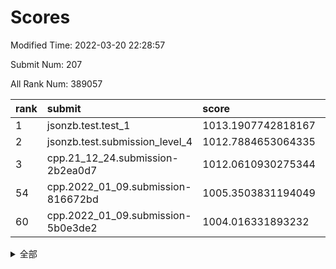 # Scores

Modified Time: 2022-03-20 22:28:57

Submit Num: 207

All Rank Num: 389057

| rank |               submit               |       score        |       sigma        | pk_num |
| :--- | :--------------------------------- | :----------------- | :----------------- | :----- |
| 1    | jsonzb.test.test_1                 | 1013.1907742818167 | 0.826265263703378  | 7520   |
| 2    | jsonzb.test.submission_level_4     | 1012.7884653064335 | 0.7851555495438726 | 7521   |
| 3    | cpp.21_12_24.submission-2b2ea0d7   | 1012.0610930275344 | 0.7786988396975132 | 7519   |
| 54   | cpp.2022_01_09.submission-816672bd | 1005.3503831194049 | 0.730702955464676  | 7518   |
| 60   | cpp.2022_01_09.submission-5b0e3de2 | 1004.016331893232  | 0.7080248932178288 | 7517   |


<details>
<summary>全部</summary>

| rank |                 submit                 |       score        |       sigma        | pk_num |
| :--- | :------------------------------------- | :----------------- | :----------------- | :----- |
| 1    | jsonzb.test.test_1                     | 1013.1907742818167 | 0.826265263703378  | 7520   |
| 2    | jsonzb.test.submission_level_4         | 1012.7884653064335 | 0.7851555495438726 | 7521   |
| 3    | cpp.21_12_24.submission-2b2ea0d7       | 1012.0610930275344 | 0.7786988396975132 | 7519   |
| 4    | gobigger.level_3.submission_level_3_2  | 1012.0509637867974 | 0.7597858977689832 | 7520   |
| 5    | gobigger.level_3.submission_level_3_1  | 1011.55406648693   | 0.7682165312815767 | 7517   |
| 6    | gobigger.level_3.submission_level_3_18 | 1011.3639615577547 | 0.7713073502570575 | 7518   |
| 7    | gobigger.level_3.submission_level_3_40 | 1010.9634318555759 | 0.7723149964423667 | 7522   |
| 8    | gobigger.level_3.submission_level_3_37 | 1010.9079629088918 | 0.7796554089807866 | 7519   |
| 9    | gobigger.level_3.submission_level_3_44 | 1010.8831242183812 | 0.7702013452932646 | 7519   |
| 10   | gobigger.level_3.submission_level_3_45 | 1010.8521299236024 | 0.7550251679098835 | 7519   |
| 11   | gobigger.level_3.submission_level_3_35 | 1010.7964563609685 | 0.7439639998795169 | 7520   |
| 12   | gobigger.level_3.submission_level_3_36 | 1010.7915214128652 | 0.7969690970886105 | 7514   |
| 13   | gobigger.level_3.submission_level_3_15 | 1010.7825447219521 | 0.7516408904491    | 7512   |
| 14   | gobigger.level_3.submission_level_3_6  | 1010.7356191493967 | 0.7801832247985064 | 7516   |
| 15   | gobigger.level_3.submission_level_3_20 | 1010.7229921643146 | 0.7607954919527521 | 7515   |
| 16   | gobigger.level_3.submission_level_3_10 | 1010.6787578904556 | 0.7757656877376874 | 7519   |
| 17   | gobigger.level_3.submission_level_3_0  | 1010.6677932238907 | 0.7837308908408341 | 7516   |
| 18   | gobigger.level_3.submission_level_3_12 | 1010.5643392807198 | 0.7436292545028882 | 7517   |
| 19   | gobigger.level_3.submission_level_3_25 | 1010.5344961410818 | 0.7827719841926908 | 7520   |
| 20   | gobigger.level_3.submission_level_3_7  | 1010.4823399415492 | 0.789888667827505  | 7519   |
| 21   | gobigger.level_3.submission_level_3_24 | 1010.3256861387139 | 0.7914339640894231 | 7520   |
| 22   | gobigger.level_3.submission_level_3_13 | 1010.2667523174072 | 0.7647894886365879 | 7517   |
| 23   | gobigger.level_3.submission_level_3_14 | 1010.2443967446584 | 0.7709469309745572 | 7517   |
| 24   | gobigger.level_3.submission_level_3_3  | 1010.1769380876422 | 0.7604471226660475 | 7525   |
| 25   | gobigger.level_3.submission_level_3_4  | 1010.0008179833907 | 0.7532803544160039 | 7518   |
| 26   | gobigger.level_3.submission_level_3_41 | 1009.9167271541502 | 0.7362895423529825 | 7519   |
| 27   | gobigger.level_3.submission_level_3_43 | 1009.9128931085725 | 0.7642350514944611 | 7516   |
| 28   | gobigger.level_3.submission_level_3_33 | 1009.8839266039969 | 0.7589656408568413 | 7519   |
| 29   | gobigger.level_3.submission_level_3_28 | 1009.8413489142633 | 0.7620673722692234 | 7513   |
| 30   | gobigger.level_3.submission_level_3_31 | 1009.8168500506374 | 0.759914315646928  | 7519   |
| 31   | gobigger.level_3.submission_level_3_21 | 1009.7875112479361 | 0.7482657529537917 | 7522   |
| 32   | gobigger.level_3.submission_level_3_26 | 1009.7862964055978 | 0.7505370379408522 | 7518   |
| 33   | gobigger.level_3.submission_level_3_5  | 1009.7609553340235 | 0.7887984855845586 | 7514   |
| 34   | gobigger.level_3.submission_level_3_34 | 1009.7527383634225 | 0.7615154892521269 | 7518   |
| 35   | gobigger.level_3.submission_level_3_23 | 1009.7231094868023 | 0.7533193887388038 | 7517   |
| 36   | gobigger.level_3.submission_level_3_39 | 1009.711446123387  | 0.7572563840770509 | 7514   |
| 37   | gobigger.level_3.submission_level_3_22 | 1009.6519927386754 | 0.7352120444316408 | 7518   |
| 38   | gobigger.level_3.submission_level_3_47 | 1009.6430390020738 | 0.7425220204521582 | 7517   |
| 39   | gobigger.level_3.submission_level_3_42 | 1009.4946818492651 | 0.7595434968743794 | 7516   |
| 40   | gobigger.level_3.submission_level_3_49 | 1009.477676833706  | 0.7584079881003515 | 7515   |
| 41   | gobigger.level_3.submission_level_3_9  | 1009.4297125645436 | 0.7665581676480479 | 7516   |
| 42   | gobigger.level_3.submission_level_3_27 | 1009.3997011040634 | 0.7506604604793303 | 7520   |
| 43   | gobigger.level_3.submission_level_3_30 | 1009.3082504746704 | 0.7377020652207873 | 7520   |
| 44   | gobigger.level_3.submission_level_3_29 | 1009.2102678899947 | 0.7560702811148938 | 7516   |
| 45   | gobigger.level_3.submission_level_3_19 | 1009.2070768490325 | 0.7419012355751591 | 7514   |
| 46   | gobigger.level_3.submission_level_3_16 | 1009.0308988703772 | 0.7543605930207666 | 7521   |
| 47   | gobigger.level_3.submission_level_3_11 | 1009.0243245884559 | 0.7469504364909805 | 7519   |
| 48   | gobigger.level_3.submission_level_3_46 | 1008.9317593836121 | 0.7323818164414587 | 7516   |
| 49   | gobigger.level_3.submission_level_3_38 | 1008.6907146513121 | 0.7523130096628817 | 7518   |
| 50   | gobigger.level_3.submission_level_3_8  | 1008.6584705706103 | 0.7539062082044776 | 7517   |
| 51   | gobigger.level_3.submission_level_3_48 | 1008.5529361794302 | 0.7345119507160071 | 7523   |
| 52   | gobigger.level_3.submission_level_3_17 | 1008.2232260478589 | 0.7333542873481295 | 7518   |
| 53   | gobigger.level_3.submission_level_3_32 | 1008.0648180957944 | 0.75106642621756   | 7522   |
| 54   | cpp.2022_01_09.submission-816672bd     | 1005.3503831194049 | 0.730702955464676  | 7518   |
| 55   | gobigger.level_1.submission_level_1_8  | 1005.1619735282598 | 0.7275487076838214 | 7518   |
| 56   | gobigger.level_1.submission_level_1_19 | 1004.4244456693821 | 0.7106932955916523 | 7519   |
| 57   | gobigger.level_1.submission_level_1_45 | 1004.3978372339018 | 0.720981269622441  | 7512   |
| 58   | gobigger.level_1.submission_level_1_22 | 1004.2605830804863 | 0.7102193863077938 | 7518   |
| 59   | gobigger.level_1.submission_level_1_3  | 1004.1484006711585 | 0.7170880652900771 | 7518   |
| 60   | cpp.2022_01_09.submission-5b0e3de2     | 1004.016331893232  | 0.7080248932178288 | 7517   |
| 61   | gobigger.level_1.submission_level_1_46 | 1004.0072436712685 | 0.7185583718725065 | 7516   |
| 62   | gobigger.level_1.submission_level_1_40 | 1003.9951159497679 | 0.7059805172203966 | 7520   |
| 63   | gobigger.level_1.submission_level_1_21 | 1003.9608416215946 | 0.7199222670486392 | 7524   |
| 64   | gobigger.level_1.submission_level_1_23 | 1003.9264827422433 | 0.7242676010225026 | 7514   |
| 65   | gobigger.level_1.submission_level_1_0  | 1003.8462843980168 | 0.7161578675830101 | 7517   |
| 66   | gobigger.level_1.submission_level_1_15 | 1003.732519991042  | 0.7094759311821784 | 7517   |
| 67   | gobigger.level_1.submission_level_1_37 | 1003.7226661573089 | 0.7236199962338193 | 7519   |
| 68   | gobigger.level_1.submission_level_1_1  | 1003.6199470725475 | 0.7208001546414333 | 7519   |
| 69   | gobigger.level_1.submission_level_1_12 | 1003.5684344229256 | 0.719776288437381  | 7523   |
| 70   | gobigger.level_1.submission_level_1_5  | 1003.5399715310093 | 0.7217383536213221 | 7520   |
| 71   | gobigger.level_1.submission_level_1_42 | 1003.5223072424019 | 0.7205631105950219 | 7514   |
| 72   | gobigger.level_1.submission_level_1_44 | 1003.4985153411039 | 0.7148566179621356 | 7511   |
| 73   | gobigger.level_1.submission_level_1_34 | 1003.480245891766  | 0.7166186668032528 | 7515   |
| 74   | gobigger.level_1.submission_level_1_18 | 1003.4603824942501 | 0.7175623195899875 | 7517   |
| 75   | gobigger.level_1.submission_level_1_20 | 1003.4281817087193 | 0.7073997783403713 | 7520   |
| 76   | gobigger.level_1.submission_level_1_41 | 1003.4165758704983 | 0.7148726747253622 | 7522   |
| 77   | gobigger.level_1.submission_level_1_36 | 1003.3213968412571 | 0.7162079743691564 | 7519   |
| 78   | gobigger.level_1.submission_level_1_27 | 1003.3107069468556 | 0.7157382379045174 | 7519   |
| 79   | gobigger.level_1.submission_level_1_35 | 1003.2530813492833 | 0.7055988948134485 | 7519   |
| 80   | gobigger.level_1.submission_level_1_13 | 1003.2461733068814 | 0.7266413384146219 | 7512   |
| 81   | gobigger.level_1.submission_level_1_11 | 1003.2385317745208 | 0.7189331752139121 | 7522   |
| 82   | gobigger.level_1.submission_level_1_6  | 1003.195361263635  | 0.7127620511320443 | 7520   |
| 83   | gobigger.level_1.submission_level_1_14 | 1003.1555806267713 | 0.7124676326202732 | 7519   |
| 84   | gobigger.level_1.submission_level_1_26 | 1003.1121934965522 | 0.7132913329443775 | 7513   |
| 85   | gobigger.level_1.submission_level_1_17 | 1003.0993635847545 | 0.7221674037806846 | 7516   |
| 86   | gobigger.level_1.submission_level_1_25 | 1003.0660538232429 | 0.7076616963013315 | 7520   |
| 87   | gobigger.level_1.submission_level_1_32 | 1003.0151270597346 | 0.7228741128276439 | 7520   |
| 88   | gobigger.level_1.submission_level_1_2  | 1003.000166689497  | 0.7109483446618834 | 7515   |
| 89   | gobigger.level_1.submission_level_1_9  | 1002.9626736652622 | 0.7200854541009879 | 7522   |
| 90   | gobigger.level_1.submission_level_1_48 | 1002.9129232975505 | 0.7129284083584441 | 7514   |
| 91   | gobigger.level_1.submission_level_1_38 | 1002.8761482624907 | 0.7197615508186698 | 7515   |
| 92   | gobigger.level_1.submission_level_1_16 | 1002.8121134256688 | 0.7056530051005009 | 7516   |
| 93   | gobigger.level_1.submission_level_1_43 | 1002.7918132991606 | 0.7171389707032554 | 7514   |
| 94   | gobigger.level_1.submission_level_1_28 | 1002.77178698927   | 0.717628020611896  | 7520   |
| 95   | gobigger.level_1.submission_level_1_47 | 1002.6665861431457 | 0.7085101791860463 | 7521   |
| 96   | gobigger.level_1.submission_level_1_49 | 1002.5909927869058 | 0.7118275874867565 | 7522   |
| 97   | gobigger.level_1.submission_level_1_4  | 1002.588240417768  | 0.7209979335662119 | 7515   |
| 98   | gobigger.level_1.submission_level_1_39 | 1002.5146497304728 | 0.7101872752501106 | 7520   |
| 99   | gobigger.level_1.submission_level_1_31 | 1002.5034619726416 | 0.7203139364011819 | 7522   |
| 100  | gobigger.level_1.submission_level_1_33 | 1002.4198081778819 | 0.7184964013031441 | 7517   |
| 101  | gobigger.level_1.submission_level_1_24 | 1002.3136853454671 | 0.7078365136362423 | 7519   |
| 102  | gobigger.level_1.submission_level_1_29 | 1002.1872985891588 | 0.7092375129172346 | 7518   |
| 103  | gobigger.level_1.submission_level_1_7  | 1002.0784479399176 | 0.7099805455878359 | 7520   |
| 104  | gobigger.level_1.submission_level_1_30 | 1001.8603017877012 | 0.7180989325748932 | 7518   |
| 105  | gobigger.level_1.submission_level_1_10 | 1001.85043869925   | 0.712388878000526  | 7515   |
| 106  | gobigger.random.submission_random_30   | 997.753266468045   | 0.693570298037803  | 7518   |
| 107  | gobigger.random.submission_random_1    | 997.0880771853217  | 0.7078995879702492 | 7520   |
| 108  | gobigger.random.submission_random_36   | 997.0028425180515  | 0.7000821319238009 | 7518   |
| 109  | gobigger.random.submission_random_32   | 996.9681931033665  | 0.6991267774178314 | 7517   |
| 110  | gobigger.random.submission_random_19   | 996.8622148228604  | 0.7130856728137672 | 7516   |
| 111  | gobigger.random.submission_random_27   | 996.7726851381788  | 0.7011195936000924 | 7514   |
| 112  | gobigger.random.submission_random_17   | 996.7311053380453  | 0.6988336527609598 | 7521   |
| 113  | gobigger.random.submission_random_28   | 996.6966335319532  | 0.7035335441296489 | 7523   |
| 114  | gobigger.random.submission_random_46   | 996.6399407623775  | 0.706105952544711  | 7517   |
| 115  | gobigger.random.submission_random_33   | 996.6360047956442  | 0.7066267171329478 | 7520   |
| 116  | gobigger.random.submission_random_49   | 996.6221551401296  | 0.7105448598613918 | 7517   |
| 117  | gobigger.random.submission_random_4    | 996.5680793352212  | 0.7070461605704965 | 7520   |
| 118  | gobigger.random.submission_random_34   | 996.4656263657815  | 0.7210895054989503 | 7519   |
| 119  | gobigger.random.submission_random_22   | 996.4631955245619  | 0.7085073032423206 | 7520   |
| 120  | gobigger.random.submission_random_14   | 996.4503050826062  | 0.7224248394031935 | 7523   |
| 121  | gobigger.random.submission_random_10   | 996.3619724925983  | 0.7195886184446225 | 7520   |
| 122  | gobigger.random.submission_random_21   | 996.3234150753658  | 0.7209641390964794 | 7518   |
| 123  | gobigger.random.submission_random_45   | 996.2771777248507  | 0.7140393812478706 | 7515   |
| 124  | gobigger.random.submission_random_31   | 996.270113498508   | 0.697681594698726  | 7518   |
| 125  | gobigger.random.submission_random_39   | 996.2064748293799  | 0.7159138954791695 | 7515   |
| 126  | gobigger.random.submission_random_48   | 996.1869393421307  | 0.7022553185925992 | 7520   |
| 127  | gobigger.random.submission_random_26   | 996.1588745266631  | 0.7080377161908498 | 7516   |
| 128  | gobigger.random.submission_random_12   | 996.1528738467824  | 0.7177092148334041 | 7516   |
| 129  | gobigger.random.submission_random_18   | 996.1523148224001  | 0.7246336517462256 | 7520   |
| 130  | gobigger.random.submission_random_9    | 996.1353668043504  | 0.7170013234356009 | 7519   |
| 131  | gobigger.random.submission_random_3    | 996.0941101947545  | 0.7066940969951842 | 7516   |
| 132  | gobigger.random.submission_random_42   | 996.0371336057972  | 0.7222087731014916 | 7515   |
| 133  | gobigger.random.submission_random_25   | 996.0147207962873  | 0.7189852330837797 | 7514   |
| 134  | gobigger.random.submission_random_41   | 995.8932013820893  | 0.7020400306099089 | 7514   |
| 135  | gobigger.random.submission_random_2    | 995.7723410297335  | 0.7155991638017459 | 7515   |
| 136  | gobigger.random.submission_random_13   | 995.7552492899769  | 0.6992371129703291 | 7519   |
| 137  | gobigger.random.submission_random_37   | 995.7243168488716  | 0.7032403168099288 | 7518   |
| 138  | gobigger.random.submission_random_16   | 995.7167450198282  | 0.7066923724590536 | 7518   |
| 139  | gobigger.random.submission_random_44   | 995.6311831128324  | 0.6994595140280746 | 7519   |
| 140  | gobigger.random.submission_random_43   | 995.6209191685385  | 0.7065429424842612 | 7522   |
| 141  | gobigger.random.submission_random_23   | 995.5995026850018  | 0.7158310624235036 | 7516   |
| 142  | gobigger.random.submission_random_6    | 995.5483254504373  | 0.7068289219642024 | 7515   |
| 143  | gobigger.random.submission_random_38   | 995.525853538643   | 0.7094210625700209 | 7516   |
| 144  | gobigger.random.submission_random_11   | 995.4989956978815  | 0.7157831872651852 | 7520   |
| 145  | gobigger.random.submission_random_5    | 995.4606472791863  | 0.7167951510773058 | 7520   |
| 146  | gobigger.random.submission_random_20   | 995.418049308701   | 0.7051828034892529 | 7519   |
| 147  | gobigger.random.submission_random_8    | 995.4119773212275  | 0.7123930888348713 | 7518   |
| 148  | gobigger.random.submission_random_29   | 995.4067631588315  | 0.7267021607087337 | 7519   |
| 149  | gobigger.random.submission_random_0    | 995.3543490409152  | 0.7154395302279882 | 7519   |
| 150  | gobigger.random.submission_random_47   | 995.2176577015563  | 0.7190621973526719 | 7521   |
| 151  | gobigger.random.submission_random_15   | 995.1924409189536  | 0.7163271758308566 | 7514   |
| 152  | gobigger.random.submission_random_35   | 995.1270850193856  | 0.7244649114243565 | 7517   |
| 153  | gobigger.random.submission_random_7    | 994.9386363950965  | 0.7116249779739979 | 7519   |
| 154  | gobigger.random.submission_random_24   | 994.7409182105905  | 0.7134971231951811 | 7516   |
| 155  | gobigger.level_2.submission_level_2_30 | 994.4651815932939  | 0.735592674469653  | 7516   |
| 156  | gobigger.random.submission_random_40   | 994.409738207309   | 0.7052269087869583 | 7521   |
| 157  | gobigger.level_2.submission_level_2_28 | 993.9492456832138  | 0.7489291724531074 | 7518   |
| 158  | gobigger.level_2.submission_level_2_26 | 993.9110685243556  | 0.736649765422     | 7514   |
| 159  | gobigger.level_2.submission_level_2_11 | 993.8705248977637  | 0.7375476233966347 | 7516   |
| 160  | gobigger.level_2.submission_level_2_37 | 993.7825336910151  | 0.7390602779171193 | 7516   |
| 161  | gobigger.level_2.submission_level_2_1  | 993.7134640794494  | 0.7321138745026676 | 7518   |
| 162  | gobigger.level_2.submission_level_2_44 | 993.4795196564526  | 0.7338594147042478 | 7519   |
| 163  | gobigger.level_2.submission_level_2_19 | 993.3925978813695  | 0.7576214541979492 | 7521   |
| 164  | gobigger.level_2.submission_level_2_22 | 993.3457432165277  | 0.726639194019221  | 7518   |
| 165  | gobigger.level_2.submission_level_2_10 | 993.2292433376967  | 0.733057639865401  | 7520   |
| 166  | gobigger.level_2.submission_level_2_32 | 993.0279789701992  | 0.7312186995653989 | 7518   |
| 167  | gobigger.level_2.submission_level_2_29 | 992.9152483618102  | 0.7333554455945532 | 7524   |
| 168  | gobigger.level_2.submission_level_2_27 | 992.9082167552556  | 0.7248008447902479 | 7519   |
| 169  | gobigger.level_2.submission_level_2_16 | 992.884408585476   | 0.7386365491831964 | 7521   |
| 170  | gobigger.level_2.submission_level_2_39 | 992.5391189578017  | 0.7614779615443789 | 7518   |
| 171  | gobigger.level_2.submission_level_2_45 | 992.4498821585004  | 0.7377098795904999 | 7514   |
| 172  | gobigger.level_2.submission_level_2_38 | 992.4495421170174  | 0.7390995186509682 | 7518   |
| 173  | gobigger.level_2.submission_level_2_41 | 992.3674672356739  | 0.752604129088063  | 7515   |
| 174  | gobigger.level_2.submission_level_2_20 | 992.3534016371578  | 0.7355847462443152 | 7520   |
| 175  | gobigger.level_2.submission_level_2_31 | 992.3150539922136  | 0.7547694592492145 | 7521   |
| 176  | gobigger.level_2.submission_level_2_46 | 992.2546633168732  | 0.7414834639550832 | 7515   |
| 177  | gobigger.level_2.submission_level_2_17 | 992.2359058673416  | 0.755157775784863  | 7518   |
| 178  | gobigger.level_2.submission_level_2_5  | 992.167077175552   | 0.7320186897441312 | 7522   |
| 179  | gobigger.level_2.submission_level_2_7  | 992.1275416874475  | 0.7319020775522014 | 7517   |
| 180  | gobigger.level_2.submission_level_2_14 | 992.1008901888692  | 0.7492461723256729 | 7523   |
| 181  | gobigger.level_2.submission_level_2_6  | 992.0730302259766  | 0.7531152959527563 | 7518   |
| 182  | gobigger.level_2.submission_level_2_13 | 992.033466447295   | 0.7506297589314138 | 7516   |
| 183  | gobigger.level_2.submission_level_2_35 | 991.9932652563905  | 0.7628907711937789 | 7520   |
| 184  | gobigger.level_2.submission_level_2_47 | 991.9744895524257  | 0.7330341617437476 | 7513   |
| 185  | gobigger.level_2.submission_level_2_2  | 991.9543130478198  | 0.7318604139251366 | 7519   |
| 186  | gobigger.level_2.submission_level_2_33 | 991.9236800508107  | 0.7539515189092713 | 7519   |
| 187  | gobigger.level_2.submission_level_2_42 | 991.9169840607367  | 0.737819336251903  | 7516   |
| 188  | gobigger.level_2.submission_level_2_3  | 991.9108449731806  | 0.7434681398241046 | 7522   |
| 189  | gobigger.level_2.submission_level_2_25 | 991.8528741522814  | 0.7504941529913037 | 7518   |
| 190  | gobigger.level_2.submission_level_2_23 | 991.8291451113113  | 0.7485814841719106 | 7517   |
| 191  | gobigger.level_2.submission_level_2_49 | 991.7519526521279  | 0.7404122737346477 | 7522   |
| 192  | gobigger.level_2.submission_level_2_4  | 991.7367247416408  | 0.7629178129661575 | 7520   |
| 193  | gobigger.level_2.submission_level_2_40 | 991.5106749419201  | 0.7450380366038678 | 7523   |
| 194  | gobigger.level_2.submission_level_2_18 | 991.4651850539797  | 0.7318263951105093 | 7524   |
| 195  | gobigger.level_2.submission_level_2_43 | 991.3343820954935  | 0.7578140114294566 | 7521   |
| 196  | gobigger.level_2.submission_level_2_48 | 991.1976968701163  | 0.7768972785202926 | 7517   |
| 197  | gobigger.level_2.submission_level_2_8  | 991.0938550091323  | 0.7757565750151947 | 7515   |
| 198  | gobigger.level_2.submission_level_2_21 | 991.0295605434665  | 0.7469136802445789 | 7513   |
| 199  | gobigger.level_2.submission_level_2_24 | 990.9900378592596  | 0.7501820007803797 | 7511   |
| 200  | gobigger.level_2.submission_level_2_15 | 990.8563111248287  | 0.7644496882446675 | 7526   |
| 201  | gobigger.level_2.submission_level_2_0  | 990.702951472699   | 0.7430115618069177 | 7516   |
| 202  | gobigger.level_2.submission_level_2_12 | 990.5344012675204  | 0.7925503484312957 | 7520   |
| 203  | gobigger.level_2.submission_level_2_34 | 990.4787002818186  | 0.7643822063949889 | 7516   |
| 204  | gobigger.level_2.submission_level_2_9  | 990.4527017061455  | 0.7729558676339243 | 7514   |
| 205  | gobigger.level_2.submission_level_2_36 | 990.4351579674154  | 0.7641307861481726 | 7516   |
| 206  | gobigger.none.submission_none_0        | 975.7823451065989  | 1.5050209227427456 | 7517   |
| 207  | gobigger.none.submission_none_1        | 974.0563198094724  | 1.743538971933575  | 7519   |

</details>
